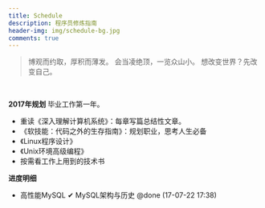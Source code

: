 ```yaml
---
title: Schedule
description: 程序员修炼指南
header-img: img/schedule-bg.jpg
comments: true
---
```


> 博观而约取，厚积而薄发。
会当凌绝顶，一览众山小。
想改变世界？先改变自己。

<br>

**2017年规划**
毕业工作第一年。

- 重读《深入理解计算机系统》：每章写篇总结性文章。
- 《软技能：代码之外的生存指南》：规划职业，思考人生必备
- 《Linux程序设计》
- 《Unix环境高级编程》
- 按需看工作上用到的技术书

**进度明细**

- 高性能MySQL
✔ MySQL架构与历史 @done (17-07-22 17:38)

